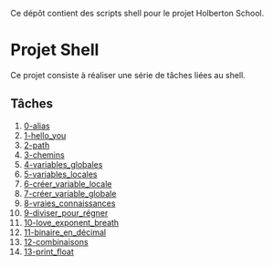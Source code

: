 Ce dépôt contient des scripts shell pour le projet Holberton School.

# Projet Shell

Ce projet consiste à réaliser une série de tâches liées au shell.

## Tâches

1. [0-alias](#0-alias)
2. [1-hello_you](#1-hello_you)
3. [2-path](#2-path)
4. [3-chemins](#3-chemins)
5. [4-variables_globales](#4-variables_globales)
6. [5-variables_locales](#5-variables_locales)
7. [6-créer_variable_locale](#6-créer_variable_locale)
8. [7-créer_variable_globale](#7-créer_variable_globale)
9. [8-vraies_connaissances](#8-vraies_connaissances)
10. [9-diviser_pour_régner](#9-diviser_pour_régner)
11. [10-love_exponent_breath](#10-love_exponent_breath)
12. [11-binaire_en_décimal](#11-binaire_en_décimal)
13. [12-combinaisons](#12-combinaisons)
14. [13-print_float](#13-print_float)
